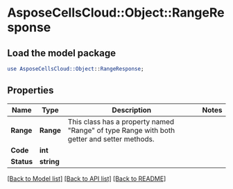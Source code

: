 # AsposeCellsCloud::Object::RangeResponse 

## Load the model package
```perl
use AsposeCellsCloud::Object::RangeResponse;
```

## Properties
Name | Type | Description | Notes
------------ | ------------- | ------------- | -------------
**Range** | **Range** | This class has a property named "Range" of type Range with both getter and setter methods. |
**Code** | **int** |  |
**Status** | **string** |  |  

[[Back to Model list]](../README.md#documentation-for-models) [[Back to API list]](../README.md#documentation-for-api-endpoints) [[Back to README]](../README.md)

